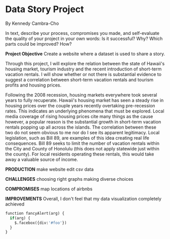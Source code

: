 # Data Story Project
By Kennedy Cambra-Cho 

In text, describe your process, compromises you made, and self-evaluate the quality of your project in your own words:
Is it successful? Why?
Which parts could be improved? How?

**Project Objective**
Create a website where a dataset is used to share a story.

Through this project, I will explore the relation between the state of Hawaii's housing market, tourism industry and the recent introduction of short-term vacation rentals. I will show whether or not there is substantial evidence to suggest a  correlation between short-term vacation rentals and tourism profits and housing prices. 

Following the 2008 recession, housing markets everywhere took several years to fully recuperate. Hawaii's housing market has seen a steady rise in housing prices over the couple years recently overtaking pre-recession rates. This indicates an underlying phenomena that must be explored. 
Local media coverage of rising housing prices cite many things as the cause however, a popular reason is the substantial growth in short-term vacation rentals popping up all across the islands. The correlation between these two do not seem obvious to me nor do I see its apparent legitimacy. Local legislation, such as Bill 89, are examples of this idea creating real life consequences. Bill 89 seeks to limit the number of vacation rentals within the City and County of Honolulu (this does not apply statewide just within the county). For local residents operating these rentals, this would take away a valuable source of income. 

**PRODUCTION**
make website 
edit csv data 

**CHALLENGES**
choosing right graphs 
making diverse choices 

**COMPROMISES**
map locations of airbnbs

**IMPROVEMENTS**
Overall, I don't feel that my data visualization completely achieved 

```python
function fancyAlert(arg) {
  if(arg) {
    $.facebox({div:'#foo'})
  }
}
```
